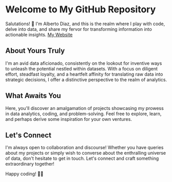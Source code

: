 # Welcome to My GitHub Repository

Salutations! 👋 I'm Alberto Diaz, and this is the realm where I play with code, delve into data, and share my fervor for transforming information into actionable insights.
[My Website](https://spacewal.github.io/diaz/)

## About Yours Truly

I'm an avid data aficionado, consistently on the lookout for inventive ways to unleash the potential nestled within datasets. With a focus on diligent effort, steadfast loyalty, and a heartfelt affinity for translating raw data into strategic decisions, I offer a distinctive perspective to the realm of analytics.

## What Awaits You

Here, you'll discover an amalgamation of projects showcasing my prowess in data analytics, coding, and problem-solving. Feel free to explore, learn, and perhaps derive some inspiration for your own ventures.

## Let's Connect

I'm always open to collaboration and discourse! Whether you have queries about my projects or simply wish to converse about the enthralling universe of data, don't hesitate to get in touch. Let's connect and craft something extraordinary together!

Happy coding! 🚀✨
